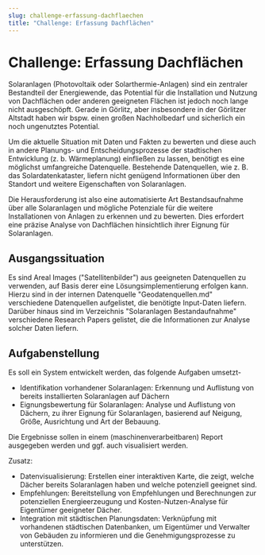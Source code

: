```yaml
---
slug: challenge-erfassung-dachflaechen
title: "Challenge: Erfassung Dachflächen"
---
```


# Challenge: Erfassung Dachflächen

Solaranlagen (Photovoltaik oder Solarthermie-Anlagen) sind ein zentraler Bestandteil der Energiewende, das Potential für die Installation und Nutzung von Dachflächen oder anderen geeigneten Flächen ist jedoch noch lange nicht ausgeschöpft. Gerade in Görlitz, aber insbesondere in der Görlitzer Altstadt haben wir bspw. einen großen Nachholbedarf und sicherlich ein noch ungenutztes Potential.

Um die aktuelle Situation mit Daten und Fakten zu bewerten und diese auch in andere Planungs- und Entscheidungsprozesse der stadtischen Entwicklung (z. b. Wärmeplanung) einfließen zu lassen, benötigt es eine möglichst umfangreiche Datenquelle. Bestehende Datenquellen, wie z. B. das Solardatenkataster, liefern nicht genügend Informationen über den Standort und weitere Eigenschaften von Solaranlagen.

Die Herausforderung ist also eine automatisierte Art Bestandsaufnahme über alle Solaranlagen und mögliche Potenziale für die weitere Installationen von Anlagen zu erkennen und zu bewerten. Dies erfordert eine präzise Analyse von Dachflächen hinsichtlich ihrer Eignung für Solaranlagen.

## Ausgangssituation

Es sind Areal Images ("Satellitenbilder") aus geeigneten Datenquellen zu verwenden, auf Basis derer eine Lösungsimplementierung erfolgen kann. Hierzu sind in der internen Datenquelle "Geodatenquellen.md" verschiedene Datenquellen aufgelistet, die benötigte Input-Daten liefern. Darüber hinaus sind im Verzeichnis "Solaranlagen Bestandaufnahme" verschiedene Research Papers gelistet, die die Informationen zur Analyse solcher Daten liefern.

## Aufgabenstellung

Es soll ein System entwickelt werden, das folgende Aufgaben umsetzt-

* Identifikation vorhandener Solaranlagen: Erkennung und Auflistung von bereits installierten Solaranlagen auf Dächern
* Eignungsbewertung für Solaranlagen: Analyse und Auflistung von Dächern, zu ihrer Eignung für Solaranlagen, basierend auf Neigung, Größe, Ausrichtung und Art der Bebauung.

Die Ergebnisse sollen in einem (maschinenverarbeitbaren) Report ausgegeben werden und ggf. auch visualisiert werden.

Zusatz:
* Datenvisualisierung: Erstellen einer interaktiven Karte, die zeigt, welche Dächer bereits Solaranlagen haben und welche potenziell geeignet sind.
* Empfehlungen: Bereitstellung von Empfehlungen und Berechnungen zur potenziellen Energieerzeugung und Kosten-Nutzen-Analyse für Eigentümer geeigneter Dächer.
* Integration mit städtischen Planungsdaten: Verknüpfung mit vorhandenen städtischen Datenbanken, um Eigentümer und Verwalter von Gebäuden zu informieren und die Genehmigungsprozesse zu unterstützen.